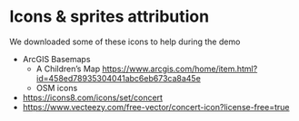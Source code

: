 # Icons & sprites attribution

We downloaded some of these icons to help during the demo

* ArcGIS Basemaps
	* A Children’s Map https://www.arcgis.com/home/item.html?id=458ed78935304041abc6eb673ca8a45e
	* OSM icons
* https://icons8.com/icons/set/concert
* https://www.vecteezy.com/free-vector/concert-icon?license-free=true